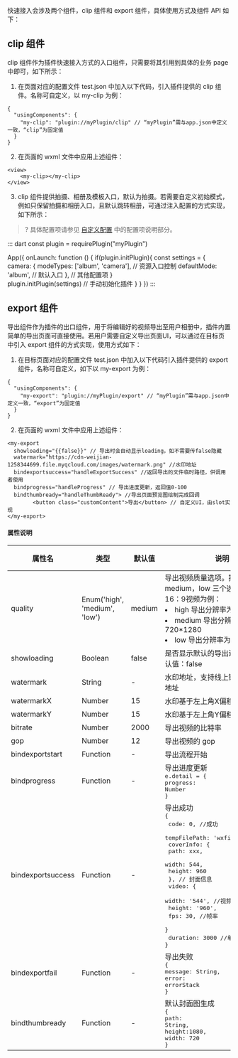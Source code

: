 快速接入会涉及两个组件，clip 组件和 export 组件，具体使用方式及组件 API 如下：

## clip 组件
clip 组件作为插件快速接入方式的入口组件，只需要将其引用到具体的业务 page 中即可，如下所示：

1. 在页面对应的配置文件 test.json 中加入以下代码，引入插件提供的 clip 组件。名称可自定义，以 my-clip 为例：
```
{
  "usingComponents": { 
    "my-clip": "plugin://myPlugin/clip" // “myPlugin”需与app.json中定义一致，“clip”为固定值
  }
}
```
2. 在页面的 wxml 文件中应用上述组件：
```
<view>
    <my-clip></my-clip>
</view>
```
3. clip 组件提供拍摄、相册及模板入口，默认为拍摄。若需要自定义初始模式，例如只保留拍摄和相册入口，且默认跳转相册，可通过注入配置的方式实现，如下所示：
>? 具体配置项请参见 [自定义配置](https://cloud.tencent.com/document/product/1156/53802) 中的配置项说明部分。
<dx-codeblock>
::: dart 
<!-- 初始化逻辑通常写在app.js中-->
const plugin = requirePlugin("myPlugin")

App({
  onLaunch: function () {
    if(plugin.initPlugin){
      const settings = {
        camera: {
          modeTypes: ['album', 'camera'], // 资源入口控制
          defaultMode: 'album', // 默认入口
        },
        // 其他配置项
      }     
		  plugin.initPlugin(settings)  // 手动初始化插件
  	}
  }
})
:::
</dx-codeblock>

## export 组件
导出组件作为插件的出口组件，用于将编辑好的视频导出至用户相册中，插件内置简单的导出页面可直接使用。若用户需要自定义导出页面UI，可以通过在目标页中引入 export 组件的方式实现，使用方式如下：

1. 在目标页面对应的配置文件 test.json 中加入以下代码引入插件提供的 export 组件，名称可自定义，如下以 my-export 为例：
```
{
  "usingComponents": {
    "my-export": "plugin://myPlugin/export" // “myPlugin”需与app.json中定义一致，“export”为固定值
  }
}
```
2. 在页面的 wxml 文件中应用上述组件：
```
<my-export
  showloading="{{false}}" // 导出时会自动显示loading，如不需要传false隐藏
  watermark="https://cdn-weijian-1258344699.file.myqcloud.com/images/watermark.png" //水印地址
  bindexportsuccess="handleExportSuccess" //返回导出的文件临时路径，供调用者使用
  bindprogress="handleProgress" // 导出进度更新，返回值0-100
  bindthumbready="handleThumbReady"> //导出页面预览图绘制完成回调
    	<button class="customContent">导出</button> // 自定义UI，由slot实现
</my-export>
```


#### 属性说明

| 属性名            | 类型                          | 默认值 | 说明                                                         | 必填 |
| ----------------- | ----------------------------- | ------ | ------------------------------------------------------------ | ---- |
| quality           | Enum('high', 'medium', 'low') | medium | 导出视频质量选项。提供 high，medium，low 三个选项。以标准16：9视频为例：<li/>high 导出分辨率为1080\*1920<li/>medium 导出分辨率为720\*1280<li/>low 导出分辨率为 540\*960 | 否   |
| showloading       | Boolean                       | false  | 是否显示默认的导出进度 toast，默认值：false                  | 否   |
| watermark         | String                        | -      | 水印地址，支持线上链接和本地临时地址                         | 否   |
| watermarkX        | Number                        | 15     | 水印基于左上角X偏移量                                        | 否   |
| watermarkY        | Number                        | 15     | 水印基于左上角Y偏移量                                        | 否   |
| bitrate           | Number                        | 2000     | 导出视频的比特率                                        | 否   |
| gop               | Number                        | 12     | 导出视频的 gop                                        | 否   |
| bindexportstart   | Function                      | -      | 导出流程开始                                                 | 否   |
| bindprogress      | Function                      | -      | 导出进度更新<pre style="margin:0">e.detail =  {<br />progress: Number<br />} </pre> | 否   |
| bindexportsuccess | Function                      | -      | 导出成功<pre style="margin:0">{<br/> code: 0, //成功<br/>  tempFilePath: 'wxfile://xxx.mp4',<br/>  coverInfo: {<br/>    path: xxx,<br/>    width: 544,<br/>    height: 960<br/>  }, // 封面信息<br/>  video: {<br/>    width: '544', //视频分辨率<br/>    height: '960',<br/>   fps: 30, //帧率<br/>  }<br/>  duration: 3000 //单位 ms<br/>}</pre> | 否   |
| bindexportfail    | Function                      | -      | 导出失败<pre style="margin:0">{<br/>message: String,<br />error: errorStack<br />}</pre> | 否   |
| bindthumbready    | Function                      | -      | 默认封面图生成<pre style="margin:0">{<br/>path: String,<br/>height:1080,<br />width: 720<br/>}</pre> | 否   |

